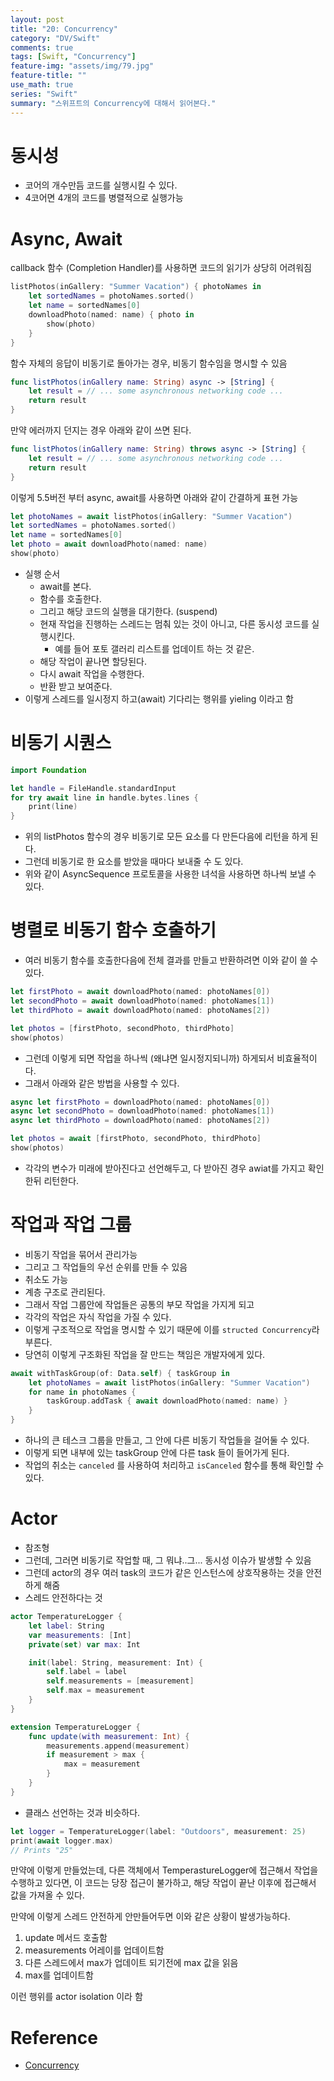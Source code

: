 ```yaml
---
layout: post
title: "20: Concurrency"
category: "DV/Swift"
comments: true
tags: [Swift, "Concurrency"]
feature-img: "assets/img/79.jpg"
feature-title: ""
use_math: true
series: "Swift"
summary: "스위프트의 Concurrency에 대해서 읽어본다."
---
```


# 동시성

* 코어의 개수만듬 코드를 실행시킬 수 있다.
* 4코어면 4개의 코드를 병렬적으로 실행가능


# Async, Await

callback 함수 (Completion Handler)를 사용하면 코드의 읽기가 상당히 어려워짐

```swift
listPhotos(inGallery: "Summer Vacation") { photoNames in
    let sortedNames = photoNames.sorted()
    let name = sortedNames[0]
    downloadPhoto(named: name) { photo in
        show(photo)
    }
}
```
함수 자체의 응답이 비동기로 돌아가는 경우, 비동기 함수임을 명시할 수 있음



```swift
func listPhotos(inGallery name: String) async -> [String] {
    let result = // ... some asynchronous networking code ...
    return result
}
```

만약 에러까지 던지는 경우 아래와 같이 쓰면 된다.

```swift
func listPhotos(inGallery name: String) throws async -> [String] {
    let result = // ... some asynchronous networking code ...
    return result
}
```

이렇게 5.5버전 부터 async, await를 사용하면 아래와 같이 간결하게 표현 가능

```swift
let photoNames = await listPhotos(inGallery: "Summer Vacation")
let sortedNames = photoNames.sorted()
let name = sortedNames[0]
let photo = await downloadPhoto(named: name)
show(photo)
```

* 실행 순서
  * await를 본다.
  * 함수를 호출한다.
  * 그리고 해당 코드의 실행을 대기한다. (suspend)
  * 현재 작업을 진행하는 스레드는 멈춰 있는 것이 아니고, 다른 동시성 코드를 실행시킨다.
    * 예를 들어 포토 갤러리 리스트를 업데이트 하는 것 같은.
  * 해당 작업이 끝나면 할당된다.
  * 다시 await 작업을 수행한다.
  * 반환 받고 보여준다.
* 이렇게 스레드를 일시정지 하고(await) 기다리는 행위를 yieling 이라고 함

# 비동기 시퀀스

```swift
import Foundation

let handle = FileHandle.standardInput
for try await line in handle.bytes.lines {
    print(line)
}
```
* 위의 listPhotos 함수의 경우 비동기로 모든 요소를 다 만든다음에 리턴을 하게 된다.
* 그런데 비동기로 한 요소를 받았을 때마다 보내줄 수 도 있다.
* 위와 같이 AsyncSequence 프로토콜을 사용한 녀석을 사용하면 하나씩 보낼 수 있다.

# 병렬로 비동기 함수 호출하기

* 여러 비동기 함수를 호출한다음에 전체 결과를 만들고 반환하려면 이와 같이 쓸 수 있다.

```swift
let firstPhoto = await downloadPhoto(named: photoNames[0])
let secondPhoto = await downloadPhoto(named: photoNames[1])
let thirdPhoto = await downloadPhoto(named: photoNames[2])

let photos = [firstPhoto, secondPhoto, thirdPhoto]
show(photos)
```

* 그런데 이렇게 되면 작업을 하나씩 (왜냐면 일시정지되니까) 하게되서 비효율적이다.
* 그래서 아래와 같은 방법을 사용할 수 있다.

```swift
async let firstPhoto = downloadPhoto(named: photoNames[0])
async let secondPhoto = downloadPhoto(named: photoNames[1])
async let thirdPhoto = downloadPhoto(named: photoNames[2])

let photos = await [firstPhoto, secondPhoto, thirdPhoto]
show(photos)
```

* 각각의 변수가 미래에 받아진다고 선언해두고, 다 받아진 경우 awiat를 가지고 확인한뒤 리턴한다.


# 작업과 작업 그룹

* 비동기 작업을 묶어서 관리가능
* 그리고 그 작업들의 우선 순위를 만들 수 있음
* 취소도 가능
* 계층 구조로 관리된다.
* 그래서 작업 그룹안에 작업들은 공통의 부모 작업을 가지게 되고
* 각각의 작업은 자식 작업을 가질 수 있다.
* 이렇게 구조적으로 작업을 명시할 수 있기 때문에 이를 `structed Concurrency`라 부른다.
* 당연히 이렇게 구조화된 작업을 잘 만드는 책임은 개발자에게 있다.


```swift
await withTaskGroup(of: Data.self) { taskGroup in
    let photoNames = await listPhotos(inGallery: "Summer Vacation")
    for name in photoNames {
        taskGroup.addTask { await downloadPhoto(named: name) }
    }
}
```

* 하나의 큰 테스크 그룹을 만들고, 그 안에 다른 비동기 작업들을 걸어둘 수 있다.
* 이렇게 되면 내부에 있는 taskGroup 안에 다른 task 들이 들어가게 된다.
* 작업의 취소는 `canceled` 를 사용하여 처리하고 `isCanceled` 함수를 통해 확인할 수 있다.

# Actor

* 참조형
* 그런데, 그러면 비동기로 작업할 때, 그 뭐냐..그... 동시성 이슈가 발생할 수 있음
* 그런데 actor의 경우 여러 task의 코드가 같은 인스턴스에 상호작용하는 것을 안전하게 해줌
* 스레드 안전하다는 것

```swift
actor TemperatureLogger {
    let label: String
    var measurements: [Int]
    private(set) var max: Int

    init(label: String, measurement: Int) {
        self.label = label
        self.measurements = [measurement]
        self.max = measurement
    }
}

extension TemperatureLogger {
    func update(with measurement: Int) {
        measurements.append(measurement)
        if measurement > max {
            max = measurement
        }
    }
}

```

* 클래스 선언하는 것과 비슷하다.

```swift
let logger = TemperatureLogger(label: "Outdoors", measurement: 25)
print(await logger.max)
// Prints "25"
```

만약에 이렇게 만들었는데, 다른 객체에서 TemperastureLogger에 접근해서 작업을 수행하고 있다면, 이 코드는 당장 접근이 불가하고, 해당 작업이 끝난 이후에 접근해서 값을 가져올 수 있다.

만약에 이렇게 스레드 안전하게 안만들어두면 이와 같은 상황이 발생가능하다.


1. update 메서드 호출함
2. measurements 어레이를 업데이트함
3. 다른 스레드에서 max가 업데이트 되기전에 max 값을 읽음
4. max를 업데이트함

이런 행위를 actor isolation 이라 함



# Reference

* [Concurrency](https://docs.swift.org/swift-book/LanguageGuide/Concurrency.html)
